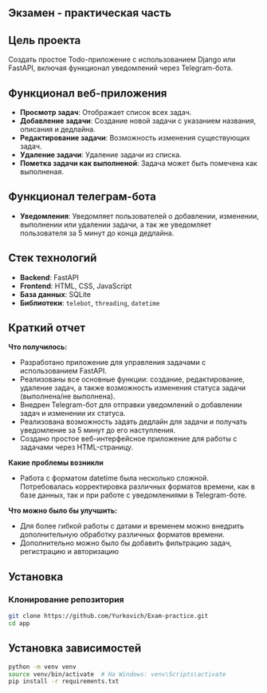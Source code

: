 ## Экзамен - практическая часть

## Цель проекта

Создать простое Todo-приложение с использованием Django или FastAPI, включая
функционал уведомлений через Telegram-бота.

## Функционал веб-приложения

- **Просмотр задач**: Отображает список всех задач.
- **Добавление задачи**: Создание новой задачи с указанием названия, описания и дедлайна.
- **Редактирование задачи**: Возможность изменения существующих задач.
- **Удаление задачи**: Удаление задачи из списка.
- **Пометка задачи как выполненой**: Задача может быть помечена как выполненая.

## Функционал телеграм-бота

- **Уведомления**: Уведомляет пользователей о добавлении, изменении, выполнении или удалении задачи, а так же уведомляет пользователя за 5 минут до конца дедлайна.

## Стек технологий

- **Backend**: FastAPI
- **Frontend**: HTML, CSS, JavaScript
- **База данных**: SQLite
- **Библиотеки**: `telebot`, `threading`, `datetime`

## Краткий отчет
**Что получилось:**
* Разработано приложение для управления задачами с использованием FastAPI.
* Реализованы все основные функции: создание, редактирование, удаление задач, а также возможность изменения статуса задачи (выполнена/не выполнена).
* Внедрен Telegram-бот для отправки уведомлений о добавлении задач и изменении их статуса.
* Реализована возможность задать дедлайн для задачи и получать уведомление за 5 минут до его наступления.
* Создано простое веб-интерфейсное приложение для работы с задачами через HTML-страницу.


**Какие проблемы возникли**
* Работа с форматом datetime была несколько сложной. Потребовалась корректировка различных форматов времени, как в базе данных, так и при работе с уведомлениями в Telegram-боте.

**Что можно было бы улучшить:**
* Для более гибкой работы с датами и временем можно внедрить дополнительную обработку различных форматов времени.
* Дополнительно можно было бы добавить фильтрацию задач, регистрацию и авторизацию


## Установка

### Клонирование репозитория

```bash
git clone https://github.com/Yurkovich/Exam-practice.git
cd app
```

## Установка зависимостей
```bash
python -m venv venv
source venv/bin/activate  # На Windows: venv\Scripts\activate
pip install -r requirements.txt
```
